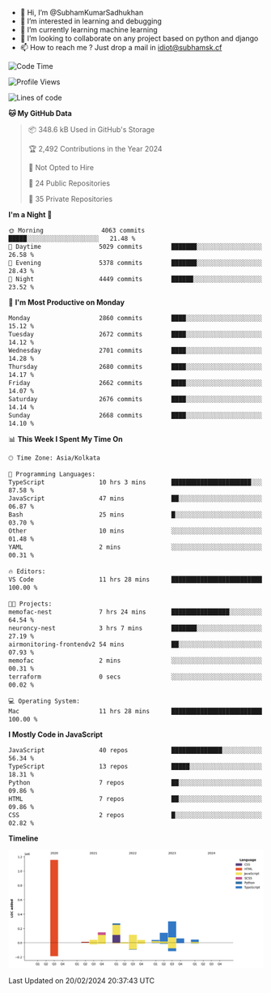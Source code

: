 - 👋 Hi, I’m @SubhamKumarSadhukhan
- 👀 I’m interested in learning and debugging
- 🌱 I’m currently learning machine learning
- 💞️ I’m looking to collaborate on any project based on python and django
- 📫 How to reach me ?
      Just drop a mail in idiot@subhamsk.cf

<!---
SubhamKumarSadhukhan/SubhamKumarSadhukhan is a ✨ special ✨ repository because its `README.md` (this file) appears on your GitHub profile.
You can click the Preview link to take a look at your changes.
--->


<!--START_SECTION:waka-->
![Code Time](http://img.shields.io/badge/Code%20Time-1%2C954%20hrs%2039%20mins-blue)

![Profile Views](http://img.shields.io/badge/Profile%20Views-0-blue)

![Lines of code](https://img.shields.io/badge/From%20Hello%20World%20I%27ve%20Written-2.4%20million%20lines%20of%20code-blue)

**🐱 My GitHub Data** 

> 📦 348.6 kB Used in GitHub's Storage 
 > 
> 🏆 2,492 Contributions in the Year 2024
 > 
> 🚫 Not Opted to Hire
 > 
> 📜 24 Public Repositories 
 > 
> 🔑 35 Private Repositories 
 > 
**I'm a Night 🦉** 

```text
🌞 Morning                4063 commits        █████░░░░░░░░░░░░░░░░░░░░   21.48 % 
🌆 Daytime                5029 commits        ███████░░░░░░░░░░░░░░░░░░   26.58 % 
🌃 Evening                5378 commits        ███████░░░░░░░░░░░░░░░░░░   28.43 % 
🌙 Night                  4449 commits        ██████░░░░░░░░░░░░░░░░░░░   23.52 % 
```
📅 **I'm Most Productive on Monday** 

```text
Monday                   2860 commits        ████░░░░░░░░░░░░░░░░░░░░░   15.12 % 
Tuesday                  2672 commits        ████░░░░░░░░░░░░░░░░░░░░░   14.12 % 
Wednesday                2701 commits        ████░░░░░░░░░░░░░░░░░░░░░   14.28 % 
Thursday                 2680 commits        ████░░░░░░░░░░░░░░░░░░░░░   14.17 % 
Friday                   2662 commits        ████░░░░░░░░░░░░░░░░░░░░░   14.07 % 
Saturday                 2676 commits        ████░░░░░░░░░░░░░░░░░░░░░   14.14 % 
Sunday                   2668 commits        ████░░░░░░░░░░░░░░░░░░░░░   14.10 % 
```


📊 **This Week I Spent My Time On** 

```text
🕑︎ Time Zone: Asia/Kolkata

💬 Programming Languages: 
TypeScript               10 hrs 3 mins       ██████████████████████░░░   87.58 % 
JavaScript               47 mins             ██░░░░░░░░░░░░░░░░░░░░░░░   06.87 % 
Bash                     25 mins             █░░░░░░░░░░░░░░░░░░░░░░░░   03.70 % 
Other                    10 mins             ░░░░░░░░░░░░░░░░░░░░░░░░░   01.48 % 
YAML                     2 mins              ░░░░░░░░░░░░░░░░░░░░░░░░░   00.31 % 

🔥 Editors: 
VS Code                  11 hrs 28 mins      █████████████████████████   100.00 % 

🐱‍💻 Projects: 
memofac-nest             7 hrs 24 mins       ████████████████░░░░░░░░░   64.54 % 
neuroncy-nest            3 hrs 7 mins        ███████░░░░░░░░░░░░░░░░░░   27.19 % 
airmonitoring-frontendv2 54 mins             ██░░░░░░░░░░░░░░░░░░░░░░░   07.93 % 
memofac                  2 mins              ░░░░░░░░░░░░░░░░░░░░░░░░░   00.31 % 
terraform                0 secs              ░░░░░░░░░░░░░░░░░░░░░░░░░   00.02 % 

💻 Operating System: 
Mac                      11 hrs 28 mins      █████████████████████████   100.00 % 
```

**I Mostly Code in JavaScript** 

```text
JavaScript               40 repos            ██████████████░░░░░░░░░░░   56.34 % 
TypeScript               13 repos            █████░░░░░░░░░░░░░░░░░░░░   18.31 % 
Python                   7 repos             ██░░░░░░░░░░░░░░░░░░░░░░░   09.86 % 
HTML                     7 repos             ██░░░░░░░░░░░░░░░░░░░░░░░   09.86 % 
CSS                      2 repos             █░░░░░░░░░░░░░░░░░░░░░░░░   02.82 % 
```



**Timeline**

![Lines of Code chart](https://raw.githubusercontent.com/SubhamKumarSadhukhan/SubhamKumarSadhukhan/main/assets/bar_graph.png)


 Last Updated on 20/02/2024 20:37:43 UTC
<!--END_SECTION:waka-->
